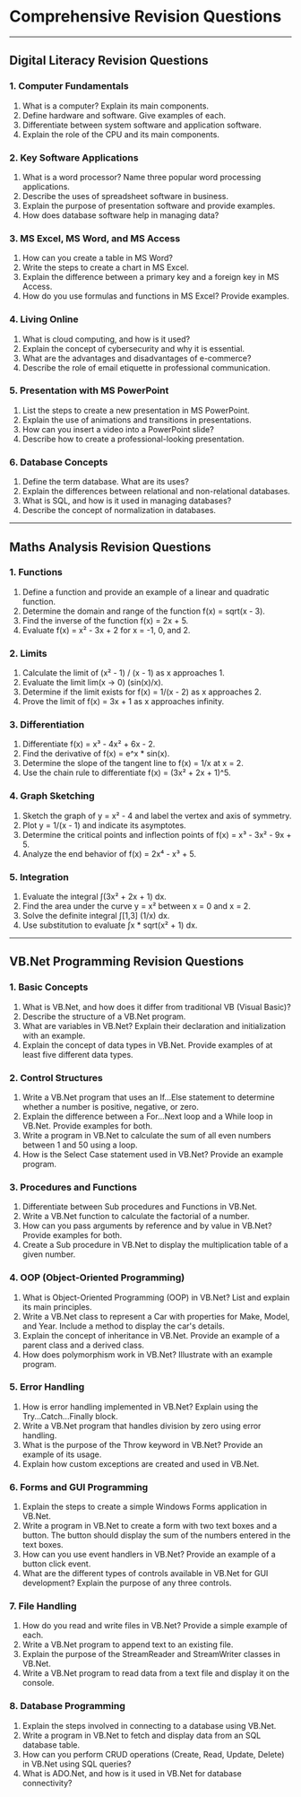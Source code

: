 # Comprehensive Revision Questions

---

## Digital Literacy Revision Questions

### 1. Computer Fundamentals
1. What is a computer? Explain its main components.
2. Define hardware and software. Give examples of each.
3. Differentiate between system software and application software.
4. Explain the role of the CPU and its main components.

### 2. Key Software Applications
1. What is a word processor? Name three popular word processing applications.
2. Describe the uses of spreadsheet software in business.
3. Explain the purpose of presentation software and provide examples.
4. How does database software help in managing data?

### 3. MS Excel, MS Word, and MS Access
1. How can you create a table in MS Word?
2. Write the steps to create a chart in MS Excel.
3. Explain the difference between a primary key and a foreign key in MS Access.
4. How do you use formulas and functions in MS Excel? Provide examples.

### 4. Living Online
1. What is cloud computing, and how is it used?
2. Explain the concept of cybersecurity and why it is essential.
3. What are the advantages and disadvantages of e-commerce?
4. Describe the role of email etiquette in professional communication.

### 5. Presentation with MS PowerPoint
1. List the steps to create a new presentation in MS PowerPoint.
2. Explain the use of animations and transitions in presentations.
3. How can you insert a video into a PowerPoint slide?
4. Describe how to create a professional-looking presentation.

### 6. Database Concepts
1. Define the term database. What are its uses?
2. Explain the differences between relational and non-relational databases.
3. What is SQL, and how is it used in managing databases?
4. Describe the concept of normalization in databases.

---

## Maths Analysis Revision Questions

### 1. Functions
1. Define a function and provide an example of a linear and quadratic function.
2. Determine the domain and range of the function f(x) = sqrt(x - 3).
3. Find the inverse of the function f(x) = 2x + 5.
4. Evaluate f(x) = x² - 3x + 2 for x = -1, 0, and 2.

### 2. Limits
1. Calculate the limit of (x² - 1) / (x - 1) as x approaches 1.
2. Evaluate the limit lim(x -> 0) (sin(x)/x).
3. Determine if the limit exists for f(x) = 1/(x - 2) as x approaches 2.
4. Prove the limit of f(x) = 3x + 1 as x approaches infinity.

### 3. Differentiation
1. Differentiate f(x) = x³ - 4x² + 6x - 2.
2. Find the derivative of f(x) = e^x * sin(x).
3. Determine the slope of the tangent line to f(x) = 1/x at x = 2.
4. Use the chain rule to differentiate f(x) = (3x² + 2x + 1)^5.

### 4. Graph Sketching
1. Sketch the graph of y = x² - 4 and label the vertex and axis of symmetry.
2. Plot y = 1/(x - 1) and indicate its asymptotes.
3. Determine the critical points and inflection points of f(x) = x³ - 3x² - 9x + 5.
4. Analyze the end behavior of f(x) = 2x⁴ - x³ + 5.

### 5. Integration
1. Evaluate the integral ∫(3x² + 2x + 1) dx.
2. Find the area under the curve y = x² between x = 0 and x = 2.
3. Solve the definite integral ∫[1,3] (1/x) dx.
4. Use substitution to evaluate ∫x * sqrt(x² + 1) dx.

---

## VB.Net Programming Revision Questions

### 1. Basic Concepts
1. What is VB.Net, and how does it differ from traditional VB (Visual Basic)?
2. Describe the structure of a VB.Net program.
3. What are variables in VB.Net? Explain their declaration and initialization with an example.
4. Explain the concept of data types in VB.Net. Provide examples of at least five different data types.

### 2. Control Structures
1. Write a VB.Net program that uses an If...Else statement to determine whether a number is positive, negative, or zero.
2. Explain the difference between a For...Next loop and a While loop in VB.Net. Provide examples for both.
3. Write a program in VB.Net to calculate the sum of all even numbers between 1 and 50 using a loop.
4. How is the Select Case statement used in VB.Net? Provide an example program.

### 3. Procedures and Functions
1. Differentiate between Sub procedures and Functions in VB.Net.
2. Write a VB.Net function to calculate the factorial of a number.
3. How can you pass arguments by reference and by value in VB.Net? Provide examples for both.
4. Create a Sub procedure in VB.Net to display the multiplication table of a given number.

### 4. OOP (Object-Oriented Programming)
1. What is Object-Oriented Programming (OOP) in VB.Net? List and explain its main principles.
2. Write a VB.Net class to represent a Car with properties for Make, Model, and Year. Include a method to display the car's details.
3. Explain the concept of inheritance in VB.Net. Provide an example of a parent class and a derived class.
4. How does polymorphism work in VB.Net? Illustrate with an example program.

### 5. Error Handling
1. How is error handling implemented in VB.Net? Explain using the Try...Catch...Finally block.
2. Write a VB.Net program that handles division by zero using error handling.
3. What is the purpose of the Throw keyword in VB.Net? Provide an example of its usage.
4. Explain how custom exceptions are created and used in VB.Net.

### 6. Forms and GUI Programming
1. Explain the steps to create a simple Windows Forms application in VB.Net.
2. Write a program in VB.Net to create a form with two text boxes and a button. The button should display the sum of the numbers entered in the text boxes.
3. How can you use event handlers in VB.Net? Provide an example of a button click event.
4. What are the different types of controls available in VB.Net for GUI development? Explain the purpose of any three controls.

### 7. File Handling
1. How do you read and write files in VB.Net? Provide a simple example of each.
2. Write a VB.Net program to append text to an existing file.
3. Explain the purpose of the StreamReader and StreamWriter classes in VB.Net.
4. Write a VB.Net program to read data from a text file and display it on the console.

### 8. Database Programming
1. Explain the steps involved in connecting to a database using VB.Net.
2. Write a program in VB.Net to fetch and display data from an SQL database table.
3. How can you perform CRUD operations (Create, Read, Update, Delete) in VB.Net using SQL queries?
4. What is ADO.Net, and how is it used in VB.Net for database connectivity?
